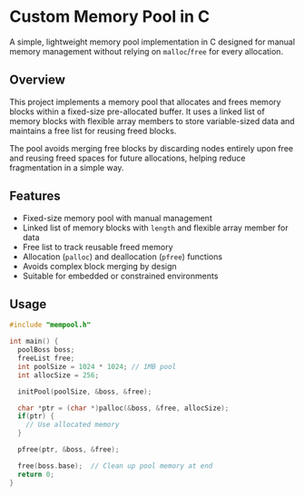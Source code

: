 # Custom Memory Pool in C

A simple, lightweight memory pool implementation in C designed for manual memory management without relying on `malloc`/`free` for every allocation.

## Overview

This project implements a memory pool that allocates and frees memory blocks within a fixed-size pre-allocated buffer. It uses a linked list of memory blocks with flexible array members to store variable-sized data and maintains a free list for reusing freed blocks.

The pool avoids merging free blocks by discarding nodes entirely upon free and reusing freed spaces for future allocations, helping reduce fragmentation in a simple way.

## Features

- Fixed-size memory pool with manual management  
- Linked list of memory blocks with `length` and flexible array member for data  
- Free list to track reusable freed memory  
- Allocation (`palloc`) and deallocation (`pfree`) functions  
- Avoids complex block merging by design  
- Suitable for embedded or constrained environments  

## Usage

```c
#include "mempool.h"

int main() {
  poolBoss boss;
  freeList free;
  int poolSize = 1024 * 1024; // 1MB pool
  int allocSize = 256;

  initPool(poolSize, &boss, &free);

  char *ptr = (char *)palloc(&boss, &free, allocSize);
  if(ptr) {
    // Use allocated memory
  }

  pfree(ptr, &boss, &free);

  free(boss.base);  // Clean up pool memory at end
  return 0;
}
